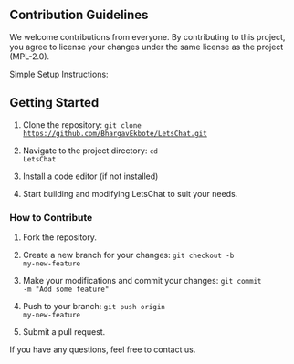 ## Contribution Guidelines

We welcome contributions from everyone. By contributing to this project, you agree to license your changes under the same license as the project (MPL-2.0).

Simple Setup Instructions:

## Getting Started

1. Clone the repository:
<code>git clone https://github.com/BhargavEkbote/LetsChat.git</code>

2. Navigate to the project directory:
<code>cd LetsChat</code>

3. Install a code editor (if not installed)

4. Start building and modifying LetsChat to suit your needs.

### How to Contribute

1. Fork the repository.
2. Create a new branch for your changes:
<code>git checkout -b my-new-feature</code>

3. Make your modifications and commit your changes:
<code>git commit -m "Add some feature"</code>

4. Push to your branch:
<code>git push origin my-new-feature</code>

5. Submit a pull request.

If you have any questions, feel free to contact us.
